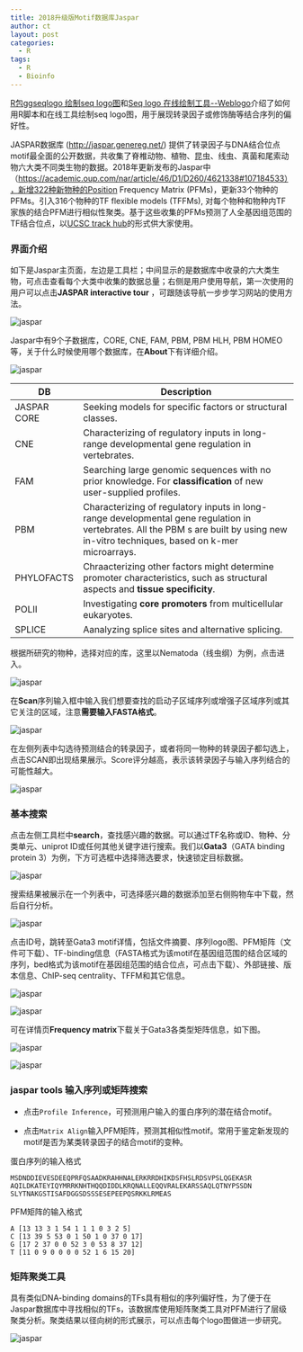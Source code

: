 ```yaml
---
title: 2018升级版Motif数据库Jaspar
author: ct
layout: post
categories:
  - R
tags:
  - R
  - Bioinfo
---
```


[R包ggseqlogo 绘制seq logo图](https://mp.weixin.qq.com/s/W346MWTZv6N_iuSPzBZn6w)和[Seq logo 在线绘制工具--Weblogo](https://mp.weixin.qq.com/s/PTaA1IR5yhIpK9EFAk5iVQ)介绍了如何用R脚本和在线工具绘制seq logo图，用于展现转录因子或修饰酶等结合序列的偏好性。

JASPAR数据库 (http://jaspar.genereg.net/) 提供了转录因子与DNA结合位点motif最全面的公开数据，共收集了脊椎动物、植物、昆虫、线虫、真菌和尾索动物六大类不同类生物的数据。2018年更新发布的Jaspar中（https://academic.oup.com/nar/article/46/D1/D260/4621338#107184533），新增322种新物种的Position Frequency Matrix (PFMs)，更新33个物种的PFMs。引入316个物种的TF flexible models (TFFMs), 对每个物种和物种内TF家族的结合PFM进行相似性聚类。基于这些收集的PFMs预测了人全基因组范围的TF结合位点，以[UCSC track hub](http://mp.weixin.qq.com/s/b7Cppdm-vMTgZfFVC3Q1lQ)的形式供大家使用。

### 界面介绍

如下是Jaspar主页面，左边是工具栏；中间显示的是数据库中收录的六大类生物，可点击查看每个大类中收集的数据总量；右侧是用户使用导航，第一次使用的用户可以点击**JASPAR interactive tour** ，可跟随该导航一步步学习网站的使用方法。

![jaspar](http://www.ehbio.com/ehbio_resource/jaspar/jaspar_home.png)

Jaspar中有9个子数据库，CORE, CNE, FAM, PBM, PBM HLH, PBM HOMEO等，关于什么时候使用哪个数据库，在**About**下有详细介绍。

![jaspar](http://www.ehbio.com/ehbio_resource/jaspar/jaspar_browse.png)

| DB | Description |
| --------------- | ------------------------------------- |
| JASPAR CORE| Seeking models for specific factors or structural classes. |
| CNE| Characterizing of regulatory inputs in long-range developmental gene regulation in vertebrates. |
| FAM| Searching large genomic sequences with no prior knowledge. For **classification** of new user-supplied profiles. |
| PBM| Characterizing of regulatory inputs in long-range developmental gene regulation in vertebrates. All the PBM s are built by using new in-vitro techniques, based on k-mer microarrays. |
| PHYLOFACTS| Chraacterizing other factors might determine promoter characteristics, such as structural aspects and **tissue specificity**. |
| POLII| Investigating **core promoters** from multicellular eukaryotes. |
| SPLICE|Aanalyzing splice sites and alternative splicing. |


根据所研究的物种，选择对应的库，这里以Nematoda（线虫纲）为例，点击进入。

![jaspar](http://www.ehbio.com/ehbio_resource/jaspar/jaspar_browse_search1.png)

在**Scan**序列输入框中输入我们想要查找的启动子区域序列或增强子区域序列或其它关注的区域，注意**需要输入FASTA格式**。

![jaspar](http://www.ehbio.com/ehbio_resource/jaspar/jaspar_browse_search2.png)

在左侧列表中勾选待预测结合的转录因子，或者将同一物种的转录因子都勾选上，点击SCAN即出现结果展示。Score评分越高，表示该转录因子与输入序列结合的可能性越大。

![jaspar](http://www.ehbio.com/ehbio_resource/jaspar/jaspar_browse_search3.png)


### 基本搜索

点击左侧工具栏中**search**，查找感兴趣的数据。可以通过TF名称或ID、物种、分类单元、uniprot ID或任何其他关键字进行搜索。我们以**Gata3**（GATA binding protein 3）为例，下方可选框中选择筛选要求，快速锁定目标数据。

![jaspar](http://www.ehbio.com/ehbio_resource/jaspar/jaspar_search.png)

搜索结果被展示在一个列表中，可选择感兴趣的数据添加至右侧购物车中下载，然后自行分析。

![jaspar](http://www.ehbio.com/ehbio_resource/jaspar/jaspar_search_found.png)

点击ID号，跳转至Gata3 motif详情，包括文件摘要、序列logo图、PFM矩阵（文件可下载）、TF-binding信息（FASTA格式为该motif在基因组范围的结合区域的序列，bed格式为该motif在基因组范围的结合位点，可点击下载）、外部链接、版本信息、ChIP-seq centrality、TFFM和其它信息。

![jaspar](http://www.ehbio.com/ehbio_resource/jaspar/jaspar_search_summary1.png)

![jaspar](http://www.ehbio.com/ehbio_resource/jaspar/jaspar_search_summary2.png)

可在详情页**Frequency matrix**下载关于Gata3各类型矩阵信息，如下图。

![jaspar](http://www.ehbio.com/ehbio_resource/jaspar/jaspar_pfm.png)

![jaspar](http://www.ehbio.com/ehbio_resource/jaspar/jaspar_meme.png)


### jaspar tools 输入序列或矩阵搜索

* 点击`Profile Inference`，可预测用户输入的蛋白序列的潜在结合motif。

* 点击`Matrix Align`输入PFM矩阵，预测其相似性motif。常用于鉴定新发现的motif是否为某类转录因子的结合motif的变种。

蛋白序列的输入格式

```
MSDNDDIEVESDEEQPRFQSAADKRAHHNALERKRRDHIKDSFHSLRDSVPSLQGEKASR
AQILDKATEYIQYMRRKNHTHQQDIDDLKRQNALLEQQVRALEKARSSAQLQTNYPSSDN
SLYTNAKGSTISAFDGGSDSSSESEPEEPQSRKKLRMEAS
```

PFM矩阵的输入格式

```
A [13 13 3 1 54 1 1 1 0 3 2 5]
C [13 39 5 53 0 1 50 1 0 37 0 17]
G [17 2 37 0 0 52 3 0 53 8 37 12]
T [11 0 9 0 0 0 0 52 1 6 15 20]
```


### 矩阵聚类工具

具有类似DNA-binding domains的TFs具有相似的序列偏好性，为了便于在Jaspar数据库中寻找相似的TFs，该数据库使用矩阵聚类工具对PFM进行了层级聚类分析。聚类结果以径向树的形式展示，可以点击每个logo图做进一步研究。

![jaspar](http://www.ehbio.com/ehbio_resource/jaspar/jaspar_cluster.png)



